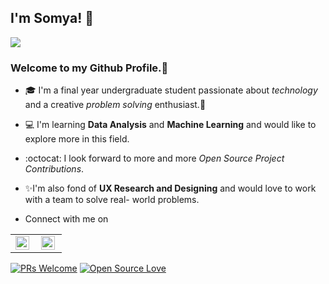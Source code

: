 
## I'm Somya! :woman:

![](https://komarev.com/ghpvc/?username=somya1212&color=79b8ff)

### Welcome to my Github Profile.🤩

- 🎓 I'm a final year undergraduate student passionate about *technology* and a creative *problem solving* enthusiast.🚀
- 💻 I'm learning **Data Analysis** and **Machine Learning** and would like to explore more in this field.
- :octocat: I look forward to more and more *Open Source Project Contributions*. 
- ✨I'm also fond of **UX Research and Designing** and would love to work with a team to solve real- world problems.



- Connect with me on 
<table>
   <tr>
      <td>
         <a href="https://www.linkedin.com/in/somyasbharti/">
            <img align="left" alt="somyasbharti | Linkedin" width="22px" src="https://cdn.jsdelivr.net/npm/simple-icons@v3/icons/linkedin.svg" />
         </a>
      </td>
      <td>
         <a href="https://twitter.com/somya1212_">
            <img align="left" alt="somya1212_ | Twitter" width="22px" src="https://cdn.jsdelivr.net/npm/simple-icons@v3/icons/twitter.svg" />
         </a>
      </td>
   </tr>
</table>


[![PRs Welcome](https://img.shields.io/badge/PRs-welcome-brightgreen.svg?style=flat&logo=github)](https://github.com/somya1212/)  [![Open Source Love](https://badges.frapsoft.com/os/v2/open-source.svg?v=103)](https://github.com/somya1212/)


